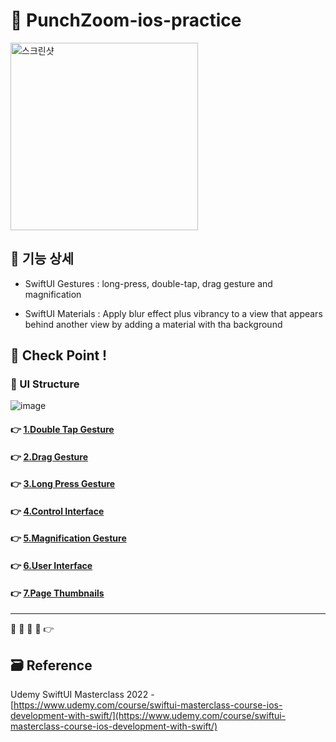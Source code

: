 # 🔎 PunchZoom-ios-practice

<!-- ! gif 스크린샷 -->

<img width="300" alt="스크린샷" src="">

## 📌 기능 상세

- SwiftUI Gestures : long-press, double-tap, drag gesture and magnification

- SwiftUI Materials : Apply blur effect plus vibrancy to a view that appears behind another view by adding a material with tha background

<!-- ## 👉 Pod library -->

<!-- ### 🔷  -->

<!-- >  -->

<!-- #### 설치

`pod init`

```ruby

```

`pod install`
 -->

<!-- ## 📌 Project Setup -->

## 🔑 Check Point !

### 🔷 UI Structure

<!-- ! ppt UI structure -->

![image]()

<!--
### 🔷 Model

```swift

``` -->

#### 👉 [1.Double Tap Gesture]()

#### 👉 [2.Drag Gesture]()

#### 👉 [3.Long Press Gesture]()

#### 👉 [4.Control Interface]()

#### 👉 [5.Magnification Gesture]()

#### 👉 [6.User Interface]()

#### 👉 [7.Page Thumbnails]()

<!-- #### 👉 -->

<!-- > Describing check point in details in Jacob's DevLog - https://jacobko.info/firebaseios/ios-firebase-03/ -->

<!-- ## ❌ Error Check Point

### 🔶 -->

<!-- xcode Mark template -->

<!--
// MARK: IBOutlet
// MARK: LifeCycle
// MARK: Actions
// MARK: Methods
// MARK: Extensions
-->

<!-- <img width="300" alt="스크린샷" src=""> -->

<!-- README 한 줄에 여러 screenshoot 놓기 예제 -->
<!-- <p>
    <img alt="Clear Spaces demo" src="../assets/demo-clear-spaces.gif" height=400px>
    <img alt="QR code scanner demo" src="../assets/demo-qr-code.gif" height=400px>
    <img alt="Example preview demo" src="../assets/demo-example.gif" height=400px>
</p> -->

---

🔶 🔷 📌 🔑 👉

## 🗃 Reference

Udemy SwiftUI Masterclass 2022 - [https://www.udemy.com/course/swiftui-masterclass-course-ios-development-with-swift/](https://www.udemy.com/course/swiftui-masterclass-course-ios-development-with-swift/)
